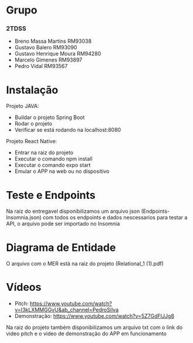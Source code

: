 # Grupo
### 2TDSS
- Breno Massa Martins RM93038
- Gustavo Balero RM93090
- Gustavo Henrique Moura RM94280
- Marcelo Gimenes RM93897
- Pedro Vidal RM93567

# Instalação 
Projeto JAVA: 
- Buildar o projeto Spring Boot
- Rodar o projeto 
- Verificar se está rodando na localhost:8080

Projeto React Native: 
- Entrar na raiz do projeto
- Executar o comando npm install
- Executar o comando expo start
- Emular o APP na web ou no dispositivo


# Teste e Endpoints
Na raiz do entregavel disponibilizamos um arquivo json (Endpoints-Insomnia.json) com todos os endpoints e dados nescessarios para testar a API, o arquivo pode ser importado no Insomnia

# Diagrama de Entidade 
O arquivo com o MER está na raiz do projeto (Relational_1 (1).pdf)

# Vídeos
- Pitch: https://www.youtube.com/watch?v=I3kLXMMGGvU&ab_channel=PedroSilva
- Demonstração: https://www.youtube.com/watch?v=5Z7GdFIJJg8

Na raiz do projeto também disponibilizamos um arquivo txt com o link do video pitch e o video de demonstração do APP em funcionamento
